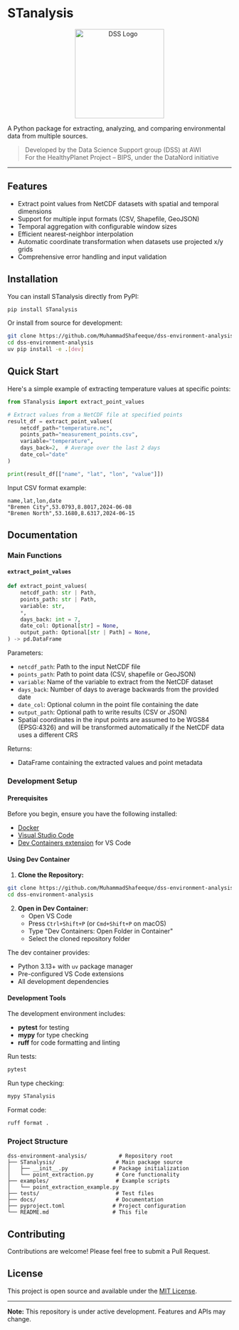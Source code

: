 # STanalysis

<p align="center">
  <img src="DSS_Logo.png" alt="DSS Logo" width="200"/>
</p>

A Python package for extracting, analyzing, and comparing environmental data from multiple sources.

> Developed by the Data Science Support group (DSS) at AWI  
> For the HealthyPlanet Project – BIPS, under the DataNord initiative

---

## Features

- Extract point values from NetCDF datasets with spatial and temporal dimensions
- Support for multiple input formats (CSV, Shapefile, GeoJSON)
- Temporal aggregation with configurable window sizes
- Efficient nearest-neighbor interpolation
- Automatic coordinate transformation when datasets use projected x/y grids
- Comprehensive error handling and input validation

## Installation

You can install STanalysis directly from PyPI:

```bash
pip install STanalysis
```

Or install from source for development:

```bash
git clone https://github.com/MuhammadShafeeque/dss-environment-analysis.git
cd dss-environment-analysis
uv pip install -e .[dev]
```

## Quick Start

Here's a simple example of extracting temperature values at specific points:

```python
from STanalysis import extract_point_values

# Extract values from a NetCDF file at specified points
result_df = extract_point_values(
    netcdf_path="temperature.nc",
    points_path="measurement_points.csv",
    variable="temperature",
    days_back=2,  # Average over the last 2 days
    date_col="date"
)

print(result_df[["name", "lat", "lon", "value"]])
```

Input CSV format example:
```csv
name,lat,lon,date
"Bremen City",53.0793,8.8017,2024-06-08
"Bremen North",53.1680,8.6317,2024-06-15
```

## Documentation

### Main Functions

#### `extract_point_values`

```python
def extract_point_values(
    netcdf_path: str | Path,
    points_path: str | Path,
    variable: str,
    *,
    days_back: int = 7,
    date_col: Optional[str] = None,
    output_path: Optional[str | Path] = None,
) -> pd.DataFrame
```

Parameters:
- `netcdf_path`: Path to the input NetCDF file
- `points_path`: Path to point data (CSV, shapefile or GeoJSON)
- `variable`: Name of the variable to extract from the NetCDF dataset
- `days_back`: Number of days to average backwards from the provided date
- `date_col`: Optional column in the point file containing the date
- `output_path`: Optional path to write results (CSV or JSON)
- Spatial coordinates in the input points are assumed to be WGS84 (EPSG:4326) and
  will be transformed automatically if the NetCDF data uses a different CRS

Returns:
- DataFrame containing the extracted values and point metadata

### Development Setup

#### Prerequisites

Before you begin, ensure you have the following installed:
- [Docker](https://docs.docker.com/get-docker/)
- [Visual Studio Code](https://code.visualstudio.com/)
- [Dev Containers extension](https://marketplace.visualstudio.com/items?itemName=ms-vscode-remote.remote-containers) for VS Code

#### Using Dev Container

1. **Clone the Repository:**
```bash
git clone https://github.com/MuhammadShafeeque/dss-environment-analysis.git
cd dss-environment-analysis
```

2. **Open in Dev Container:**
   - Open VS Code
   - Press `Ctrl+Shift+P` (or `Cmd+Shift+P` on macOS)
   - Type "Dev Containers: Open Folder in Container"
   - Select the cloned repository folder

The dev container provides:
- Python 3.13+ with `uv` package manager
- Pre-configured VS Code extensions
- All development dependencies

#### Development Tools

The development environment includes:
- **pytest** for testing
- **mypy** for type checking
- **ruff** for code formatting and linting

Run tests:
```bash
pytest
```

Run type checking:
```bash
mypy STanalysis
```

Format code:
```bash
ruff format .
```

### Project Structure

```
dss-environment-analysis/          # Repository root
├── STanalysis/                   # Main package source
│   ├── __init__.py              # Package initialization
│   └── point_extraction.py       # Core functionality
├── examples/                     # Example scripts
│   └── point_extraction_example.py
├── tests/                        # Test files
├── docs/                         # Documentation
├── pyproject.toml               # Project configuration
└── README.md                    # This file
```

## Contributing

Contributions are welcome! Please feel free to submit a Pull Request.

## License

This project is open source and available under the [MIT License](LICENSE).

---

**Note:** This repository is under active development. Features and APIs may change.
